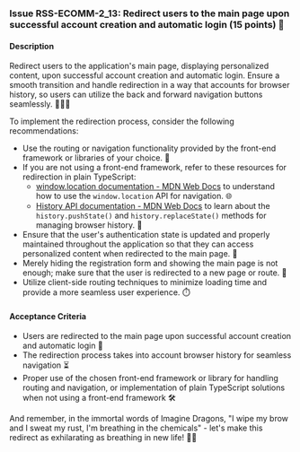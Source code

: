 ### Issue RSS-ECOMM-2_13: Redirect users to the main page upon successful account creation and automatic login (15 points) 🚀

#### Description

Redirect users to the application's main page, displaying personalized content, upon successful account creation and automatic login. Ensure a smooth transition and handle redirection in a way that accounts for browser history, so users can utilize the back and forward navigation buttons seamlessly. 🔄🔙🔜

To implement the redirection process, consider the following recommendations:

- Use the routing or navigation functionality provided by the front-end framework or libraries of your choice. 🧭
- If you are not using a front-end framework, refer to these resources for redirection in plain TypeScript:
  - [window.location documentation - MDN Web Docs](https://developer.mozilla.org/en-US/docs/Web/API/Window/location) to understand how to use the `window.location` API for navigation. 🌐
  - [History API documentation - MDN Web Docs](https://developer.mozilla.org/en-US/docs/Web/API/History) to learn about the `history.pushState()` and `history.replaceState()` methods for managing browser history. 📜
- Ensure that the user's authentication state is updated and properly maintained throughout the application so that they can access personalized content when redirected to the main page. 🔐
- Merely hiding the registration form and showing the main page is not enough; make sure that the user is redirected to a new page or route. 🚦
- Utilize client-side routing techniques to minimize loading time and provide a more seamless user experience. ⏱️

#### Acceptance Criteria

- Users are redirected to the main page upon successful account creation and automatic login 🎯
- The redirection process takes into account browser history for seamless navigation ⏳
- Proper use of the chosen front-end framework or library for handling routing and navigation, or implementation of plain TypeScript solutions when not using a front-end framework 🛠️

And remember, in the immortal words of Imagine Dragons, "I wipe my brow and I sweat my rust, I'm breathing in the chemicals" - let's make this redirect as exhilarating as breathing in new life! 🐉🎸
